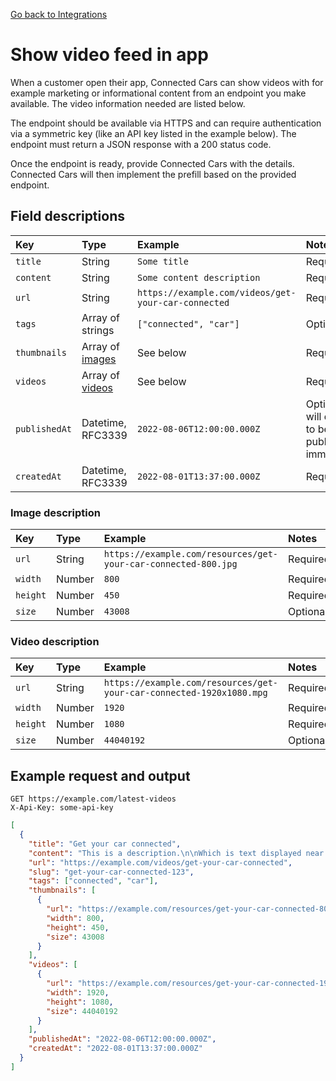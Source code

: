 [Go back to Integrations](./integrations/intro)

# Show video feed in app
When a customer open their app, Connected Cars can show videos with for example marketing or informational content from an endpoint you make available. The video information needed are listed below.

The endpoint should be available via HTTPS and can require authentication via a symmetric key (like an API key listed in the example below). The endpoint must return a JSON response with a 200 status code.

Once the endpoint is ready, provide Connected Cars with the details. Connected Cars will then implement the prefill based on the provided endpoint.

## Field descriptions
| Key           | Type                                     | Example                                             | Notes                                              |
|:--------------|:-----------------------------------------|:----------------------------------------------------|:---------------------------------------------------|
| `title`       | String                                   | `Some title`                                        | Required                                           |
| `content`     | String                                   | `Some content description`                          | Required                                           |
| `url`         | String                                   | `https://example.com/videos/get-your-car-connected` | Required                                           |
| `tags`        | Array of strings                         | `["connected", "car"]`                              | Optional                                           |
| `thumbnails`  | Array of [images](./integrations/videos-api?id=image-description) | See below                                           | Required                                           |
| `videos`      | Array of [videos](./integrations/videos-api?id=video-description) | See below                                           | Required                                           |
| `publishedAt` | Datetime, RFC3339                        | `2022-08-06T12:00:00.000Z`                          | Optional, will default to be published immediately |
| `createdAt`   | Datetime, RFC3339                        | `2022-08-01T13:37:00.000Z`                          | Required                                           |

### Image description
| Key      | Type   | Example                                                        | Notes    |
|:---------|:-------|:---------------------------------------------------------------|:---------|
| `url`    | String | `https://example.com/resources/get-your-car-connected-800.jpg` | Required |
| `width`  | Number | `800`                                                          | Required |
| `height` | Number | `450`                                                          | Required |
| `size`   | Number | `43008`                                                        | Optional |

### Video description
| Key      | Type   | Example                                                              | Notes    |
|:---------|:-------|:---------------------------------------------------------------------|:---------|
| `url`    | String | `https://example.com/resources/get-your-car-connected-1920x1080.mpg` | Required |
| `width`  | Number | `1920`                                                               | Required |
| `height` | Number | `1080`                                                               | Required |
| `size`   | Number | `44040192`                                                           | Optional |

## Example request and output
```
GET https://example.com/latest-videos
X-Api-Key: some-api-key
```

```json
[
  {
    "title": "Get your car connected",
    "content": "This is a description.\n\nWhich is text displayed near the video.",
    "url": "https://example.com/videos/get-your-car-connected",
    "slug": "get-your-car-connected-123",
    "tags": ["connected", "car"],
    "thumbnails": [
      {
        "url": "https://example.com/resources/get-your-car-connected-800.jpg",
        "width": 800,
        "height": 450,
        "size": 43008
      }
    ],
    "videos": [
      {
        "url": "https://example.com/resources/get-your-car-connected-1920x1080.mpg",
        "width": 1920,
        "height": 1080,
        "size": 44040192
      }
    ],
    "publishedAt": "2022-08-06T12:00:00.000Z",
    "createdAt": "2022-08-01T13:37:00.000Z"
  }
]
```
